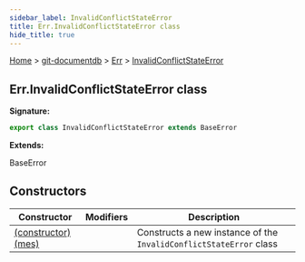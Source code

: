 ```yaml
---
sidebar_label: InvalidConflictStateError
title: Err.InvalidConflictStateError class
hide_title: true
---
```


[Home](./index.md) &gt; [git-documentdb](./git-documentdb.md) &gt; [Err](./git-documentdb.err.md) &gt; [InvalidConflictStateError](./git-documentdb.err.invalidconflictstateerror.md)

## Err.InvalidConflictStateError class


<b>Signature:</b>

```typescript
export class InvalidConflictStateError extends BaseError 
```
<b>Extends:</b>

BaseError

## Constructors

|  Constructor | Modifiers | Description |
|  --- | --- | --- |
|  [(constructor)(mes)](./git-documentdb.err.invalidconflictstateerror._constructor_.md) |  | Constructs a new instance of the <code>InvalidConflictStateError</code> class |

